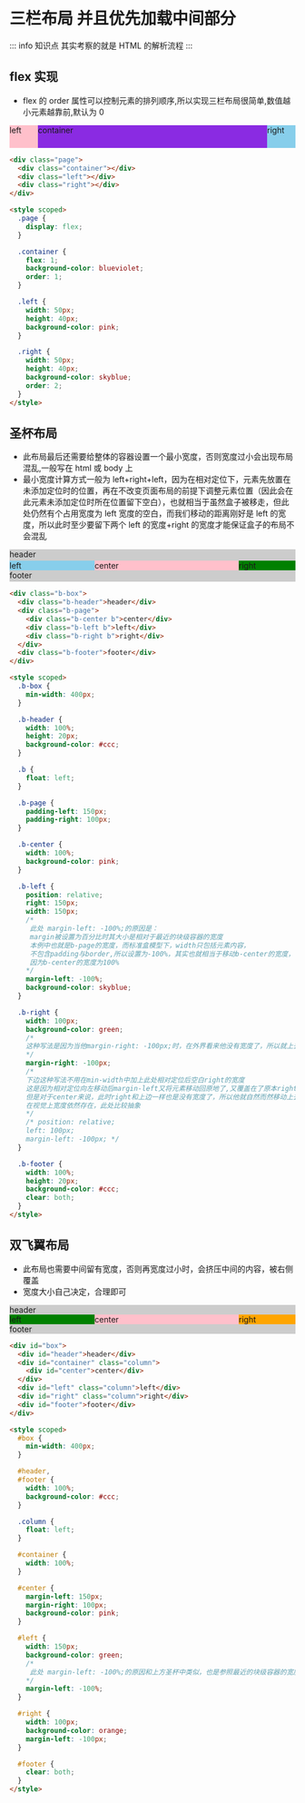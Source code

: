 # 三栏布局 并且优先加载中间部分

::: info 知识点
其实考察的就是 HTML 的解析流程
:::

## flex 实现

- flex 的 order 属性可以控制元素的排列顺序,所以实现三栏布局很简单,数值越小元素越靠前,默认为 0
<div class="page">
  <div class="container">container</div>
  <div class="left">left</div>
  <div class="right">right</div>
</div>

<style scoped>
.page {
  display: flex;
}

.container {
  flex: 1;
  background-color: blueviolet;
  order: 1;
}

.left {
  width: 50px;
  height: 40px;
  background-color: pink;
}

.right {
  width: 50px;
  height: 40px;
  background-color: skyblue;
  order: 2;
}
</style>

```html
<div class="page">
  <div class="container"></div>
  <div class="left"></div>
  <div class="right"></div>
</div>

<style scoped>
  .page {
    display: flex;
  }

  .container {
    flex: 1;
    background-color: blueviolet;
    order: 1;
  }

  .left {
    width: 50px;
    height: 40px;
    background-color: pink;
  }

  .right {
    width: 50px;
    height: 40px;
    background-color: skyblue;
    order: 2;
  }
</style>
```

## 圣杯布局

- 此布局最后还需要给整体的容器设置一个最小宽度，否则宽度过小会出现布局混乱,一般写在 html 或 body 上
- 最小宽度计算方式一般为 left+right+left，因为在相对定位下，元素先放置在未添加定位时的位置，再在不改变页面布局的前提下调整元素位置（因此会在此元素未添加定位时所在位置留下空白），也就相当于虽然盒子被移走，但此处仍然有个占用宽度为 left 宽度的空白，而我们移动的距离刚好是 left 的宽度，所以此时至少要留下两个 left 的宽度+right 的宽度才能保证盒子的布局不会混乱
<div class="b-box">
  <div class="b-header">header</div>
    <div class="b-page">
       <div class="b-center b">center</div>
       <div class="b-left b">left</div>
       <div class="b-right b">right</div>
    </div>
  <div class="b-footer">footer</div>
</div>

<style scoped>
.b-box{
	min-width: 400px;
}

.b-header{
	width:100%;
	height:20px;
	background-color:#ccc;
}

.b{
	float:left;
}

.b-page{
	padding-left:150px;
	padding-right:100px;
}

.b-center{
	width:100%;
	background-color:pink;
}

.b-left{
	position:relative;
	right:150px;
	width:150px;
	margin-left:-100%;
	background-color:skyblue;
}

.b-right{
	width:100px;
	background-color:green;
	margin-right:-100px;
}

.b-footer{
	width:100%;
	height:20px;
	background-color:#ccc;
	clear:both;
}
</style>

```html
<div class="b-box">
  <div class="b-header">header</div>
  <div class="b-page">
    <div class="b-center b">center</div>
    <div class="b-left b">left</div>
    <div class="b-right b">right</div>
  </div>
  <div class="b-footer">footer</div>
</div>

<style scoped>
  .b-box {
    min-width: 400px;
  }

  .b-header {
    width: 100%;
    height: 20px;
    background-color: #ccc;
  }

  .b {
    float: left;
  }

  .b-page {
    padding-left: 150px;
    padding-right: 100px;
  }

  .b-center {
    width: 100%;
    background-color: pink;
  }

  .b-left {
    position: relative;
    right: 150px;
    width: 150px;
    /*
	 此处 margin-left: -100%;的原因是：
	 margin被设置为百分比时其大小是相对于最近的块级容器的宽度 
	 本例中也就是b-page的宽度，而标准盒模型下，width只包括元素内容，
	 不包含padding与border,所以设置为-100%，其实也就相当于移动b-center的宽度，
	 因为b-center的宽度为100%
	*/
    margin-left: -100%;
    background-color: skyblue;
  }

  .b-right {
    width: 100px;
    background-color: green;
    /* 
    这种写法是因为当他margin-right: -100px;时，在外界看来他没有宽度了，所以就上去了
    */
    margin-right: -100px;
    /* 
    下边这种写法不用在min-width中加上此处相对定位后空白right的宽度
    这是因为相对定位向左移动后margin-left又将元素移动回原地了,又覆盖在了原本right上
    但是对于center来说，此时right和上边一样也是没有宽度了，所以他就自然而然移动上去了
    在视觉上宽度依然存在，此处比较抽象
    */
    /* position: relative;
    left: 100px;
    margin-left: -100px; */
  }

  .b-footer {
    width: 100%;
    height: 20px;
    background-color: #ccc;
    clear: both;
  }
</style>
```

## 双飞翼布局

- 此布局也需要中间留有宽度，否则再宽度过小时，会挤压中间的内容，被右侧覆盖
- 宽度大小自己决定，合理即可

<div id="box">
  <div id="header">header</div>
    <div id="container" class="column">
      <div id="center">center</div>
    </div>
  <div id="left" class="column">left</div>
  <div id="right" class="column">right</div>
  <div id="footer">footer</div>
</div>

<style scoped>
	#box{
		min-width: 400px;
	}

	#header, #footer {
		width: 100%;
		background-color: #ccc;
	}

	.column{
   float: left;
	}

	#container{
		width: 100%;
	}

	#center {
		margin-left: 150px;
		margin-right: 100px;
		background-color: pink;
	}

	#left {
		width: 150px;
		background-color: green;
		margin-left: -100%;
	}

	#right {
		width: 100px;
		background-color: orange;
		margin-left: -100px;
	}

	#footer {
		clear: both;
	}
</style>

```html
<div id="box">
  <div id="header">header</div>
  <div id="container" class="column">
    <div id="center">center</div>
  </div>
  <div id="left" class="column">left</div>
  <div id="right" class="column">right</div>
  <div id="footer">footer</div>
</div>

<style scoped>
  #box {
    min-width: 400px;
  }

  #header,
  #footer {
    width: 100%;
    background-color: #ccc;
  }

  .column {
    float: left;
  }

  #container {
    width: 100%;
  }

  #center {
    margin-left: 150px;
    margin-right: 100px;
    background-color: pink;
  }

  #left {
    width: 150px;
    background-color: green;
    /*
	 此处 margin-left: -100%;的原因和上方圣杯中类似，也是参照最近的块级容器的宽度
	*/
    margin-left: -100%;
  }

  #right {
    width: 100px;
    background-color: orange;
    margin-left: -100px;
  }

  #footer {
    clear: both;
  }
</style>
```
